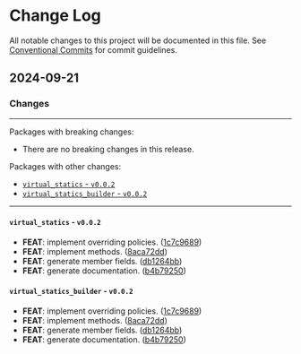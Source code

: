 # Change Log

All notable changes to this project will be documented in this file.
See [Conventional Commits](https://conventionalcommits.org) for commit guidelines.

## 2024-09-21

### Changes

---

Packages with breaking changes:

 - There are no breaking changes in this release.

Packages with other changes:

 - [`virtual_statics` - `v0.0.2`](#virtual_statics---v002)
 - [`virtual_statics_builder` - `v0.0.2`](#virtual_statics_builder---v002)

---

#### `virtual_statics` - `v0.0.2`

 - **FEAT**: implement overriding policies. ([1c7c9689](https://github.com/benthillerkus/virtual_statics/commit/1c7c968951a85520ccb5e595637fc271b650a583))
 - **FEAT**: implement methods. ([8aca72dd](https://github.com/benthillerkus/virtual_statics/commit/8aca72dd5b49624b793ec949c9978f2dc264175c))
 - **FEAT**: generate member fields. ([db1264bb](https://github.com/benthillerkus/virtual_statics/commit/db1264bbd0acd53f6a9aee117d5f6287c0a37eea))
 - **FEAT**: generate documentation. ([b4b79250](https://github.com/benthillerkus/virtual_statics/commit/b4b7925009e607a430663197606f18ff993153b5))

#### `virtual_statics_builder` - `v0.0.2`

 - **FEAT**: implement overriding policies. ([1c7c9689](https://github.com/benthillerkus/virtual_statics/commit/1c7c968951a85520ccb5e595637fc271b650a583))
 - **FEAT**: implement methods. ([8aca72dd](https://github.com/benthillerkus/virtual_statics/commit/8aca72dd5b49624b793ec949c9978f2dc264175c))
 - **FEAT**: generate member fields. ([db1264bb](https://github.com/benthillerkus/virtual_statics/commit/db1264bbd0acd53f6a9aee117d5f6287c0a37eea))
 - **FEAT**: generate documentation. ([b4b79250](https://github.com/benthillerkus/virtual_statics/commit/b4b7925009e607a430663197606f18ff993153b5))

